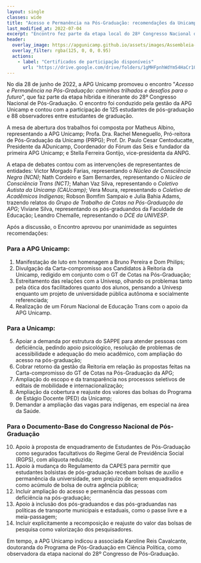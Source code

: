 ```yaml
---
layout: single
classes: wide
title: "Acesso e Permanência na Pós-Graduação: recomendações da Unicamp ao Congresso Nacional de Pós-Graduação"
last_modified_at: 2022-07-04
excerpt: "Encontro fez parte da etapa local do 28º Congresso Nacional de Pós-Graduação"
header:
  overlay_image: https://apgunicamp.github.io/assets/images/Assembleia-1.jpeg
  overlay_filter: rgba(125, 0, 0, 0.95)
  actions:
    - label: "Certificados de participação disponíveis"
      url: "https://drive.google.com/drive/folders/1gMHFpnhWdYm54HaCr1QrhaqILWXwuKyo?usp=sharing"
---
```

No dia 28 de junho de 2022, a APG Unicamp promoveu o encontro "*Acesso e Permanência na Pós-Graduação: caminhos trilhados e desafios para o futuro*", que faz parte da etapa híbrida e itinerante do 28º Congresso Nacional de Pós-Graduação. O encontro foi conduzido pela gestão da APG Unicamp e contou com a participação de 125 estudantes de pós-graduação e 88 observadores entre estudantes de graduação.

A mesa de abertura dos trabalhos foi composta por Matheus Albino, representando a APG Unicamp; Profa. Dra. Rachel Meneguello, Pró-reitora de Pós-Graduação da Unicamp (PRPG); Prof. Dr. Paulo Cesar Centoducatte, Presidente da ADunicamp, Coordenador do Fórum das Seis e fundador da primeira APG Unicamp; e Stella Ferreira Gontijo, vice-presidenta da ANPG.

A etapa de debates contou com as intervenções de representantes de entidades: Victor Morgado Farias, representando o *Núcleo de Consciência Negra (NCN)*; Nath Cordeiro e Sam Bernardes, representando o *Núcleo de Consciência Trans (NCT)*; Mahan Vaz Silva, representando o *Coletivo Autista da Unicamp (CAUcamp)*; Vera Moura, representando o *Coletivo de Acadêmicos Indígenas*; Robson Bomfim Sampaio e Julia Bahia Adams, trazendo relatos do *Grupo de Trabalho de Cotas na Pós-Graduação da APG*; Viviane Silva, representando os pós-graduandos da Faculdade de Educação; Leandro Chemalle, representando o *DCE da UNIVESP*.

Após a discussão, o Encontro aprovou por unanimidade as seguintes recomendações:

### Para a APG Unicamp:

1. Manifestação de luto em homenagem a Bruno Pereira e Dom Philips;
2. Divulgação da Carta-compromisso aos Candidatos à Reitoria da Unicamp, redigido em conjunto com o GT de Cotas na Pós-Graduação;
3. Estreitamento das relações com a Univesp, olhando os problemas tanto pela ótica dos facilitadores quanto dos alunos, pensando a Univesp enquanto um projeto de universidade pública autônoma e socialmente referenciada;
4. Realização de um Fórum Nacional de Educação Trans com o apoio da APG Unicamp.

### Para a Unicamp:

5. Apoiar a demanda por estrutura do SAPPE para atender pessoas com deficiência, pedindo apoio psicológico, resolução de problemas de acessibilidade e adequação do meio acadêmico, com ampliação do acesso na pós-graduação;
6. Cobrar retorno da gestão da Reitoria em relação às propostas feitas na Carta-compromisso do GT de Cotas na Pós-Graduação da APG;
7. Ampliação do escopo e da transparência nos processos seletivos de editais de mobilidade e internacionalização;
8. Ampliação da cobertura e reajuste dos valores das bolsas do Programa de Estágio Docente (PED) da Unicamp;
9. Demandar a ampliação das vagas para indígenas, em especial na área da Saúde.

### Para o Documento-Base do Congresso Nacional de Pós-Graduação

10. Apoio à proposta de enquadramento de Estudantes de Pós-Graduação como segurados facultativos do Regime Geral de Previdência Social (RGPS), com alíquota reduzida;
11. Apoio à mudança do Regulamento da CAPES para permitir que estudantes bolsistas de pós-graduação recebam bolsas de auxílio e permanência da universidade, sem prejuízo de serem enquadrados como acúmulo de bolsa de outra agência pública;
12. Incluir ampliação do acesso e permanência das pessoas com deficiência na pós-graduação;
13. Apoio à inclusão dos pós-graduandos e das pós-graduandas nas políticas de transporte municipais e estaduais, como o passe livre e a meia-passagem;
14. Incluir explicitamente a recomposição e reajuste do valor das bolsas de pesquisa como valorização dos pesquisadores.

Em tempo, a APG Unicamp indicou a associada Karoline Reis Cavalcante, doutoranda do Programa de Pós-Graduação em Ciência Política, como observadora da etapa nacional do 28º Congresso de Pós-Graduação.